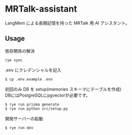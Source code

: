 # MRTalk-assistant

LangMem による長期記憶を持った MRTalk 用 AI アシスタント。

## Usage

依存関係の解決

```bash
rye sync
```

.env にクレデンシャルを記入

```bash
$ cp .env.example .env
```

初回のみ DB を setup(memories スキーマにテーブルを作成)\
DBにはPostgreSQLにpgvectorが必要です。

```bash
$ rye run prisma generate
$ rye run python src/setup.py
```

開発サーバーの起動

```bash
$ rye run dev
```
